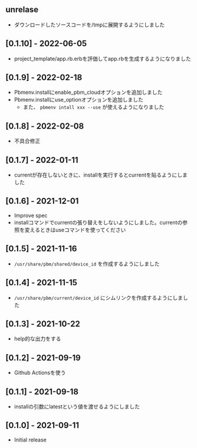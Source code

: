 ## unrelase
- ダウンロードしたソースコードを/tmpに展開するようにしました

## [0.1.10] - 2022-06-05
- project_template/app.rb.erbを評価してapp.rbを生成するようになりました

## [0.1.9] - 2022-02-18
- Pbmenv.installにenable_pbm_cloudオプションを追加しました
- Pbmenv.installにuse_optionオプションを追加しました
  - また、 `pbmenv intall xxx --use` が使えるようになりました

## [0.1.8] - 2022-02-08
- 不具合修正

## [0.1.7] - 2022-01-11
- currentが存在しないときに、installを実行するとcurrentを貼るようにしました

## [0.1.6] - 2021-12-01
- Improve spec
- installコマンドでcurrentの張り替えをしないようにしました。currentの参照を変えるときはuseコマンドを使ってください

## [0.1.5] - 2021-11-16
- `/usr/share/pbm/shared/device_id` を作成するようにしました

## [0.1.4] - 2021-11-15

- `/usr/share/pbm/current/device_id` にシムリンクを作成するようにしました

## [0.1.3] - 2021-10-22

- help的な出力をする

## [0.1.2] - 2021-09-19

- Github Actionsを使う

## [0.1.1] - 2021-09-18

- installの引数にlatestという値を渡せるようにしました

## [0.1.0] - 2021-09-11

- Initial release
